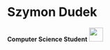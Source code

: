 # Szymon Dudek
**Computer Science Student**
<img height="32" width="32" src="https://cdn.simpleicons.org/simpleicons/#0A66C2>" />
